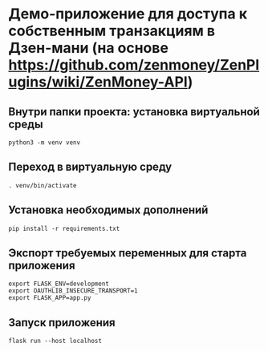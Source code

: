 # Демо-приложение для доступа к собственным транзакциям в Дзен-мани (на основе https://github.com/zenmoney/ZenPlugins/wiki/ZenMoney-API)

## Внутри папки проекта: установка виртуальной среды 

`python3 -m venv venv`

## Переход в виртуальную среду 

`. venv/bin/activate`

## Установка необходимых дополнений 

`pip install -r requirements.txt`

## Экспорт требуемых переменных для старта приложения

```
export FLASK_ENV=development
export OAUTHLIB_INSECURE_TRANSPORT=1
export FLASK_APP=app.py
```

## Запуск приложения

`flask run --host localhost`
